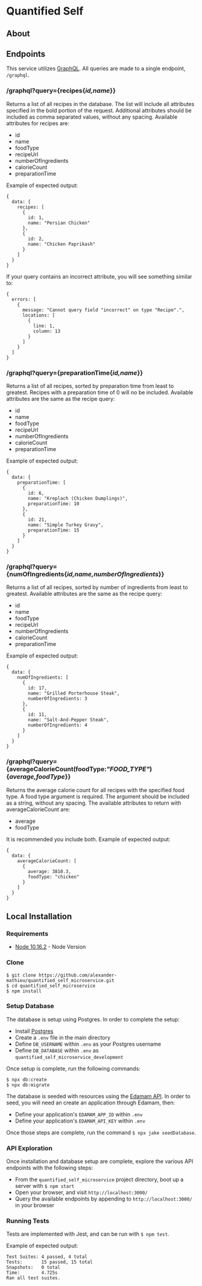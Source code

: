 # Quantified Self

## About

## Endpoints

This service utilizes [GraphQL](https://graphql.org/). All queries are made to a single endpoint, `/graphql`.

### /graphql?query={recipes{*id,name*}}

Returns a list of all recipes in the database. The list will include all attributes specified in the bold portion of the request.  Additional attributes should be included as comma separated values, without any spacing. Available attributes for recipes are:
* id
* name
* foodType
* recipeUrl
* numberOfIngredients
* calorieCount
* preparationTime


Example of expected output:
```
{
  data: {
    recipes: [
      {
        id: 1,
        name: "Persian Chicken"
      },
      {
        id: 2,
        name: "Chicken Paprikash"
      }
    ]
  }
}
```

If your query contains an incorrect attribute, you will see something similar to:
```
{
  errors: [
    {
      message: "Cannot query field "incorrect" on type "Recipe".",
      locations: [
        {
          line: 1,
          column: 13
        }
      ]
    }
  ]
}
```

### /graphql?query={preparationTime{*id,name*}}

Returns a list of all recipes, sorted by preparation time from least to greatest. Recipes with a preparation time of 0 will no be included. Available attributes are the same as the recipe query:
* id
* name
* foodType
* recipeUrl
* numberOfIngredients
* calorieCount
* preparationTime

Example of expected output:
```
{
  data: {
    preparationTime: [
      {
        id: 6,
        name: "Kreplach (Chicken Dumplings)",
        preparationTime: 10
      },
      {
        id: 21,
        name: "Simple Turkey Gravy",
        preparationTime: 15
      }
    ]
  }
}
```

### /graphql?query={numOfIngredients{*id,name,numberOfIngredients*}}

Returns a list of all recipes, sorted by number of ingredients from least to greatest. Available attributes are the same as the recipe query:
* id
* name
* foodType
* recipeUrl
* numberOfIngredients
* calorieCount
* preparationTime

Example of expected output:
```
{
  data: {
    numOfIngredients: [
      {
        id: 17,
        name: "Grilled Porterhouse Steak",
        numberOfIngredients: 3
      },
      {
        id: 11,
        name: "Salt-And-Pepper Steak",
        numberOfIngredients: 4
      }
    ]
  }
}
```

### /graphql?query={averageCalorieCount(foodType:*"FOOD_TYPE"*){*average,foodType*}}

Returns the average calorie count for all recipes with the specified food type. A food type argument is required. The argument should be included as a string, without any spacing. The available attributes to return with averageCalorieCount are:
* average
* foodType

It is recommended you include both. Example of expected output:
```
{
  data: {
    averageCalorieCount: [
      {
        average: 3810.3,
        foodType: "chicken"
      }
    ]
  }
}
```

## Local Installation

### Requirements

* [Node 10.16.2](https://nodejs.org/en/download/) - Node Version

### Clone

```
$ git clone https://github.com/alexander-mathieu/quantified_self_microservice.git
$ cd quantified_self_microservice
$ npm install
```

### Setup Database

The database is setup using Postgres. In order to complete the setup:

* Install [Postgres](https://www.postgresql.org/download/)
* Create a `.env` file in the main directory
* Define `DB_USERNAME` within `.env` as your Postgres username
* Define `DB_DATABASE` within `.env` as `quantified_self_microservice_development`

Once setup is complete, run the following commands:
```
$ npx db:create
$ npx db:migrate
```

The database is seeded with resources using the [Edamam API](https://developer.edamam.com/). In order to seed, you will need an create an application through Edamam, then:
* Define your application's `EDAMAM_APP_ID` within `.env`
* Define your application's `EDAMAM_API_KEY` within `.env`

Once those steps are complete, run the command `$ npx jake seedDatabase`.

### API Exploration

Once installation and database setup are complete, explore the various API endpoints with the following steps:
* From the `quantified_self_microservice` project directory, boot up a server with `$ npm start`
* Open your browser, and visit `http://localhost:3000/`
* Query the available endpoints by appending to `http://localhost:3000/` in your browser

### Running Tests

Tests are implemented with Jest, and can be run with `$ npm test`.

Example of expected output:
```
Test Suites: 4 passed, 4 total
Tests:       15 passed, 15 total
Snapshots:   0 total
Time:        4.725s
Ran all test suites.
